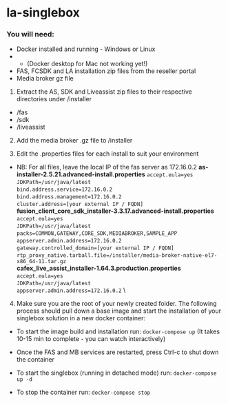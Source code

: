 # la-singlebox

### You will need:
- Docker installed and running - Windows or Linux
- - (Docker desktop for Mac not working yet!)
- FAS, FCSDK and LA installation zip files from the reseller portal
- Media broker gz file

1. Extract the AS, SDK and Liveassist zip files to their respective directories under /installer
- /fas
- /sdk
- /liveassist

2. Add the media broker .gz file to /installer

3. Edit the .properties files for each install to suit your environment
- NB: For all files, leave the local IP of the fas server as 172.16.0.2
**as-installer-2.5.21.advanced-install.properties**
`accept.eula=yes` \
`JDKPath=/usr/java/latest` \
`bind.address.service=172.16.0.2` \
`bind.address.management=172.16.0.2` \
`cluster.address=[your external IP / FQDN]` \
**fusion_client_core_sdk_installer-3.3.17.advanced-install.properties**
`accept.eula=yes` \
`JDKPath=/usr/java/latest` \
`packs=COMMON,GATEWAY,CORE_SDK,MEDIABROKER,SAMPLE_APP` \
`appserver.admin.address=172.16.0.2` \
`gateway.controlled_domain=[your external IP / FQDN]` \
`rtp_proxy_native.tarball.file=/installer/media-broker-native-el7-x86_64-11.tar.gz` \
**cafex_live_assist_installer-1.64.3.production.properties**
`accept.eula=yes` \
`JDKPath=/usr/java/latest` \
`appserver.admin.address=172.16.0.2` \


4. Make sure you are the root of your newly created folder. The following process should pull down a base image and start the installation of your singlebox solution in a new docker container:
- To start the image build and installation run: 
`docker-compose up` (It takes 10-15 min to complete - you can watch interactively)
		
- Once the FAS and MB services are restarted, press Ctrl-c to shut down the container
	
- To start the singlebox (running in detached mode) run:
`docker-compose up -d`
		
- To stop the container run:
`docker-compose stop`
